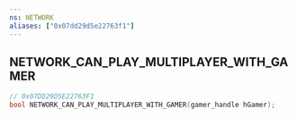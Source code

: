 ```yaml
---
ns: NETWORK
aliases: ["0x07dd29d5e22763f1"]
---
```

## NETWORK_CAN_PLAY_MULTIPLAYER_WITH_GAMER

```c
// 0x07DD29D5E22763F1
bool NETWORK_CAN_PLAY_MULTIPLAYER_WITH_GAMER(gamer_handle hGamer);
```

